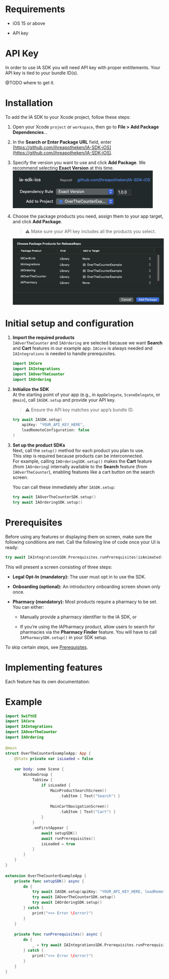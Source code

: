 # Requirements

*   iOS 15 or above
    
*   API key
    

# API Key

In order to use IA SDK you will need API key with proper entitlements. Your API key is tied to your bundle ID(s).

@TODO where to get it.

# Installation

To add the IA SDK to your Xcode project, follow these steps:

1.  Open your Xcode `project` or `workspace`, then go to **File > Add Package Dependencies**…
    
2.  In the **Search or Enter Package URL** field, enter [https://github.com/ihreapotheken/IA-SDK-iOS](https://github.com/ihreapotheken/IA-SDK-iOS).
    
3.  Specify the version you want to use and click **Add Package**. We recommend selecting **Exact Version** at this time.  
    ![](docs/resources/installation_1.png)
    
4.  Choose the package products you need, assign them to your app target, and click **Add Package**.
    
    > ⚠️ Make sure your API key includes all the products you select.

    ![](docs/resources/installation_2.png)
    

# Initial setup and configuration
1. **Import the required products**  
`IAOverTheCounter` and `IAOrdering` are selected because we want **Search** and **Cart** features in our example app. `IACore` is always needed and `IAIntegrations` is needed to handle prerequisites.

   ```swift
   import IACore
   import IAIntegrations
   import IAOverTheCounter
   import IAOrdering
   ```

2. **Initialize the SDK**  
   At the starting point of your app (e.g., in `AppDelegate`, `SceneDelegate`, or `@main`), call `IASDK.setup` and provide your API key.  
   > ⚠️ Ensure the API key matches your app’s bundle ID.

   ```swift
   try await IASDK.setup(
       apiKey: "YOUR_API_KEY_HERE",
       loadRemoteConfiguration: false
   )
   ```

3. **Set up the product SDKs**  
   Next, call the `setup()` method for each product you plan to use.  
   This step is required because products can be interconnected.  
   For example, calling `IAOrderingSDK.setup()` makes the **Cart** feature (from `IAOrdering`) internally available to the **Search** feature (from `IAOverTheCounter`), enabling features like a cart button on the search screen.

   You can call these immediately after `IASDK.setup`:

   ```swift
   try await IAOverTheCounterSDK.setup()
   try await IAOrderingSDK.setup()
   ```

# Prerequisites

Before using any features or displaying them on screen, make sure the following conditions are met. Call the following line of code once your UI is ready:

```swift
try await IAIntegrationsSDK.Prerequisites.runPrerequisites(isAnimated: false)

```

This will present a screen consisting of three steps:

*   **Legal Opt-In (mandatory):** The user must opt in to use the SDK.
    
*   **Onboarding (optional):** An introductory onboarding screen shown only once.
    
*   **Pharmacy (mandatory):** Most products require a pharmacy to be set. You can either:
    
    *   Manually provide a pharmacy identifier to the IA SDK, or
        
    *   If you’re using the IAPharmacy product, allow users to search for pharmacies via the **Pharmacy Finder** feature. You will have to call `IAPharmacySDK.setup()` in your SDK setup.
        

To skip certain steps, see [Prerequisites](./docs/prerequisites.md).

# Implementing features

Each feature has its own documentation:

# Example

```swift
import SwiftUI
import IACore
import IAIntegrations
import IAOverTheCounter
import IAOrdering

@main
struct OverTheCounterExampleApp: App {
    @State private var isLoaded = false
    
    var body: some Scene {
        WindowGroup {
            TabView {   
                if isLoaded {
                    MainProductSearchScreen()
                        .tabItem { Text("Search") }
                    
                    MainCartNavigationScreen()
                        .tabItem { Text("Cart") }
                }
            }
            .onFirstAppear {
                await setupSDK()
                await runPrerequisites()
                isLoaded = true
            }
        }
    }
}

extension OverTheCounterExampleApp {
    private func setupSDK() async {
        do {
            try await IASDK.setup(apiKey: "YOUR_API_KEY_HERE, loadRemoteConfiguration: false)
            try await IAOverTheCounterSDK.setup()
            try await IAOrderingSDK.setup()
        } catch {
            print(">>> Error \(error)")
        }
    }
    
    private func runPrerequisites() async {
        do {
            _ = try await IAIntegrationsSDK.Prerequisites.runPrerequisites(isAnimated: false)
        } catch {
            print(">>> Error \(error)")
        }
    }
}

```
